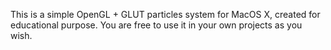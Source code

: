 This is a simple OpenGL + GLUT particles system for MacOS X, created for educational purpose.
You are free to use it in your own projects as you wish.